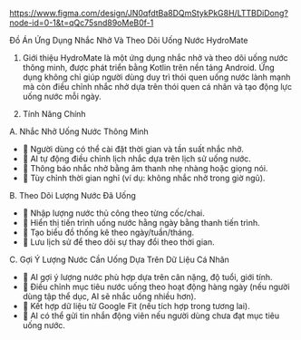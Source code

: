 https://www.figma.com/design/JN0qfdtBa8DQmStykPkG8H/LTTBDiDong?node-id=0-1&t=qQc75snd89oMeB0f-1

Đồ Án Ứng Dụng Nhắc Nhở Và Theo Dõi Uống Nước HydroMate
1. Giới thiệu
HydroMate là một ứng dụng nhắc nhở và theo dõi uống nước thông minh, được phát triển bằng Kotlin trên nền tảng Android. Ứng dụng không chỉ giúp người dùng duy trì thói quen uống nước lành mạnh mà còn điều chỉnh nhắc nhở dựa trên thói quen cá nhân và tạo động lực uống nước mỗi ngày.

2. Tính Năng Chính

A. Nhắc Nhở Uống Nước Thông Minh
- 🔹 Người dùng có thể cài đặt thời gian và tần suất nhắc nhở.
- 🔹 AI tự động điều chỉnh lịch nhắc dựa trên lịch sử uống nước.
- 🔹 Thông báo nhắc nhở bằng âm thanh nhẹ nhàng hoặc giọng nói.
- 🔹 Tùy chỉnh thời gian nghỉ (ví dụ: không nhắc nhở trong giờ ngủ).

B. Theo Dõi Lượng Nước Đã Uống
- 🔹 Nhập lượng nước thủ công theo từng cốc/chai.
- 🔹 Hiển thị tiến trình uống nước hằng ngày bằng thanh tiến trình.
- 🔹 Tạo biểu đồ thống kê theo ngày/tuần/tháng.
- 🔹 Lưu lịch sử để theo dõi sự thay đổi theo thời gian.

C. Gợi Ý Lượng Nước Cần Uống Dựa Trên Dữ Liệu Cá Nhân
- 🔹 AI gợi ý lượng nước phù hợp dựa trên cân nặng, độ tuổi, giới tính.
- 🔹 Điều chỉnh mục tiêu nước uống theo hoạt động hàng ngày (nếu người dùng tập thể dục, AI sẽ nhắc uống nhiều hơn).
- 🔹 Kết hợp dữ liệu từ Google Fit (nếu tích hợp trong tương lai).
- 🔹 AI có thể gửi tin nhắn động viên nếu người dùng chưa đạt mục tiêu uống nước.

